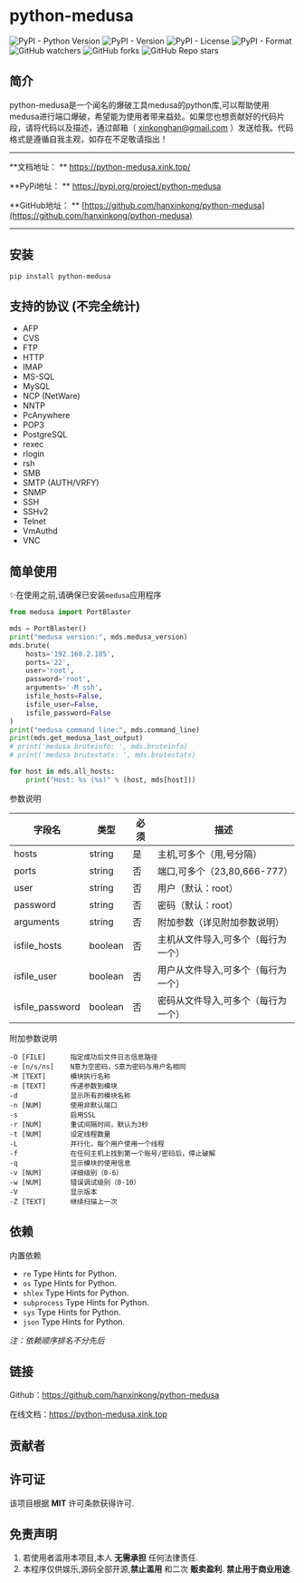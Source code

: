 # python-medusa

![PyPI - Python Version](https://img.shields.io/pypi/pyversions/python-medusa)
![PyPI - Version](https://img.shields.io/pypi/v/python-medusa)
![PyPI - License](https://img.shields.io/pypi/l/python-medusa)
![PyPI - Format](https://img.shields.io/pypi/format/python-medusa)
![GitHub watchers](https://img.shields.io/github/watchers/hanxinkong/python-medusa)
![GitHub forks](https://img.shields.io/github/forks/hanxinkong/python-medusa)
![GitHub Repo stars](https://img.shields.io/github/stars/hanxinkong/python-medusa)

## 简介

python-medusa是一个闻名的爆破工具medusa的python库,可以帮助使用medusa进行端口爆破，希望能为使用者带来益处。如果您也想贡献好的代码片段，请将代码以及描述，通过邮箱（ [xinkonghan@gmail.com](mailto:hanxinkong<xinkonghan@gmail.com>)
）发送给我。代码格式是遵循自我主观，如存在不足敬请指出！

----
**文档地址：
** <a href="https://python-medusa.xink.top/" target="_blank">https://python-medusa.xink.top/ </a>

**PyPi地址：
** <a href="https://pypi.org/project/python-medusa" target="_blank">https://pypi.org/project/python-medusa </a>

**GitHub地址：
** [https://github.com/hanxinkong/python-medusa](https://github.com/hanxinkong/python-medusa)

----

## 安装

<div class="termy">

```console
pip install python-medusa
```

</div>

## 支持的协议 (不完全统计)

* AFP
* CVS
* FTP
* HTTP
* IMAP
* MS-SQL
* MySQL
* NCP (NetWare)
* NNTP
* PcAnywhere
* POP3
* PostgreSQL
* rexec
* rlogin
* rsh
* SMB
* SMTP (AUTH/VRFY)
* SNMP
* SSH
* SSHv2
* Telnet
* VmAuthd
* VNC

## 简单使用

✨在使用之前,请确保已安装`medusa`应用程序

```python
from medusa import PortBlaster

mds = PortBlaster()
print("medusa version:", mds.medusa_version)
mds.brute(
    hosts='192.168.2.185',
    ports='22',
    user='root',
    password='root',
    arguments='-M ssh',
    isfile_hosts=False,
    isfile_user=False,
    isfile_password=False
)
print("medusa command line:", mds.command_line)
print(mds.get_medusa_last_output)
# print('medusa bruteinfo: ', mds.bruteinfo)
# print('medusa brutestats: ', mds.brutestats)

for host in mds.all_hosts:
    print("Host: %s (%s)" % (host, mds[host]))
```

参数说明

| 字段名             | 类型      | 必须 | 描述                    |
|-----------------|---------|----|-----------------------|
| hosts           | string  | 是  | 主机,可多个（用,号分隔）         |
| ports           | string  | 否  | 端口,可多个（23,80,666-777） |
| user            | string  | 否  | 用户（默认：root）           |
| password        | string  | 否  | 密码（默认：root）           |
| arguments       | string  | 否  | 附加参数（详见附加参数说明）        |
| isfile_hosts    | boolean | 否  | 主机从文件导入,可多个（每行为一个）    |
| isfile_user     | boolean | 否  | 用户从文件导入,可多个（每行为一个）    |
| isfile_password | boolean | 否  | 密码从文件导入,可多个（每行为一个）    |

附加参数说明

```shell
-O [FILE]      指定成功后文件日志信息路径
-e [n/s/ns]    N意为空密码，S意为密码与用户名相同
-M [TEXT]      模块执行名称
-m [TEXT]      传递参数到模块
-d             显示所有的模块名称
-n [NUM]       使用非默认端口
-s             启用SSL
-r [NUM]       重试间隔时间，默认为3秒
-t [NUM]       设定线程数量
-L             并行化，每个用户使用一个线程
-f             在任何主机上找到第一个账号/密码后，停止破解
-q             显示模块的使用信息
-v [NUM]       详细级别（0-6）
-w [NUM]       错误调试级别（0-10）
-V             显示版本
-Z [TEXT]      继续扫描上一次
```

## 依赖

内置依赖

- `re` Type Hints for Python.
- `os` Type Hints for Python.
- `shlex` Type Hints for Python.
- `subprocess` Type Hints for Python.
- `sys` Type Hints for Python.
- `json` Type Hints for Python.

_注：依赖顺序排名不分先后_

## 链接

Github：https://github.com/hanxinkong/python-medusa

在线文档：https://python-medusa.xink.top

## 贡献者

## 许可证

该项目根据 **MIT** 许可条款获得许可.

## 免责声明

1. 若使用者滥用本项目,本人 **无需承担** 任何法律责任.
2. 本程序仅供娱乐,源码全部开源,**禁止滥用** 和二次 **贩卖盈利**.  **禁止用于商业用途**.